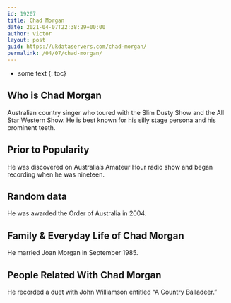 ```yaml
---
id: 19207
title: Chad Morgan
date: 2021-04-07T22:38:29+00:00
author: victor
layout: post
guid: https://ukdataservers.com/chad-morgan/
permalink: /04/07/chad-morgan/
---
```


* some text
{: toc}


## Who is Chad Morgan



Australian country singer who toured with the Slim Dusty Show and the All Star Western Show. He is best known for his silly stage persona and his prominent teeth.

                
                
                
## Prior to Popularity



He was discovered on Australia&#8217;s Amateur Hour radio show and began recording when he was nineteen.

                
                
                
## Random data



He was awarded the Order of Australia in 2004.

                
                
                
## Family & Everyday Life of Chad Morgan



He married Joan Morgan in September 1985.

                
                
                
## People Related With Chad Morgan



He recorded a duet with John Williamson entitled &#8220;A Country Balladeer.&#8221;

                
              
            
          
          
          